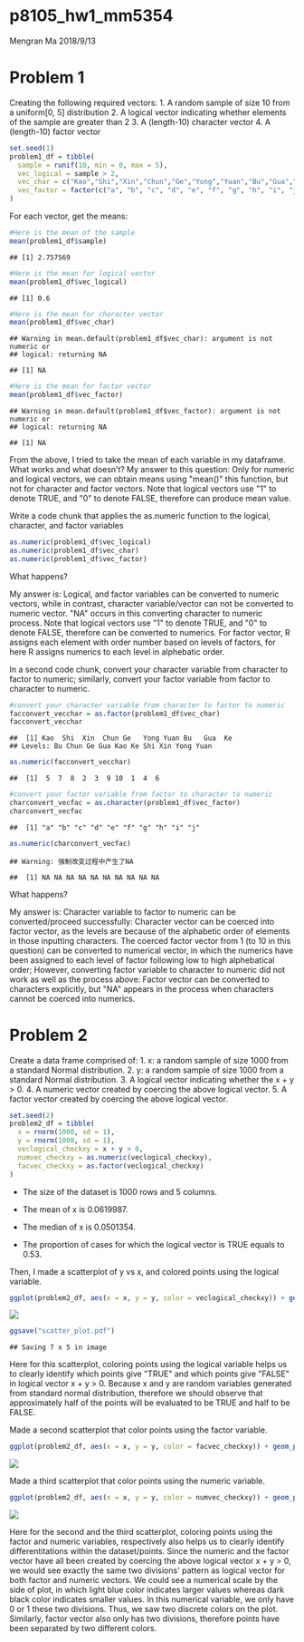 p8105\_hw1\_mm5354
================
Mengran Ma
2018/9/13

Problem 1
=========

Creating the following required vectors: 1. A random sample of size 10 from a uniform\[0, 5\] distribution 2. A logical vector indicating whether elements of the sample are greater than 2 3. A (length-10) character vector 4. A (length-10) factor vector

``` r
set.seed(1)
problem1_df = tibble(
  sample = runif(10, min = 0, max = 5),
  vec_logical = sample > 2,
  vec_char = c("Kao","Shi","Xin","Chun","Ge","Yong","Yuan","Bu","Gua","Ke"),
  vec_factor = factor(c("a", "b", "c", "d", "e", "f", "g", "h", "i", "j"))
)
```

For each vector, get the means:

``` r
#Here is the mean of the sample
mean(problem1_df$sample)
```

    ## [1] 2.757569

``` r
#Here is the mean for logical vector
mean(problem1_df$vec_logical)
```

    ## [1] 0.6

``` r
#Here is the mean for character vector
mean(problem1_df$vec_char)
```

    ## Warning in mean.default(problem1_df$vec_char): argument is not numeric or
    ## logical: returning NA

    ## [1] NA

``` r
#Here is the mean for factor vector
mean(problem1_df$vec_factor)
```

    ## Warning in mean.default(problem1_df$vec_factor): argument is not numeric or
    ## logical: returning NA

    ## [1] NA

From the above, I tried to take the mean of each variable in my dataframe. What works and what doesn’t? My answer to this question: Only for numeric and logical vectors, we can obtain means using "mean()" this function, but not for character and factor vectors. Note that logical vectors use "1" to denote TRUE, and "0" to denote FALSE, therefore can produce mean value.

Write a code chunk that applies the as.numeric function to the logical, character, and factor variables

``` r
as.numeric(problem1_df$vec_logical)
as.numeric(problem1_df$vec_char)
as.numeric(problem1_df$vec_factor)
```

What happens?

My answer is: Logical, and factor variables can be converted to numeric vectors, while in contrast, character variable/vector can not be converted to numeric vector. "NA" occurs in this converting character to numeric process. Note that logical vectors use "1" to denote TRUE, and "0" to denote FALSE, therefore can be converted to numerics. For factor vector, R assigns each element with order number based on levels of factors, for here R assigns numerics to each level in alphebatic order.

In a second code chunk, convert your character variable from character to factor to numeric; similarly, convert your factor variable from factor to character to numeric.

``` r
#convert your character variable from character to factor to numeric
facconvert_vecchar = as.factor(problem1_df$vec_char)
facconvert_vecchar
```

    ##  [1] Kao  Shi  Xin  Chun Ge   Yong Yuan Bu   Gua  Ke  
    ## Levels: Bu Chun Ge Gua Kao Ke Shi Xin Yong Yuan

``` r
as.numeric(facconvert_vecchar)
```

    ##  [1]  5  7  8  2  3  9 10  1  4  6

``` r
#convert your factor variable from factor to character to numeric
charconvert_vecfac = as.character(problem1_df$vec_factor)
charconvert_vecfac
```

    ##  [1] "a" "b" "c" "d" "e" "f" "g" "h" "i" "j"

``` r
as.numeric(charconvert_vecfac)
```

    ## Warning: 强制改变过程中产生了NA

    ##  [1] NA NA NA NA NA NA NA NA NA NA

What happens?

My answer is: Character variable to factor to numeric can be converted/proceed successfully: Character vector can be coerced into factor vector, as the levels are because of the alphabetic order of elements in those inputting characters. The coerced factor vector from 1 (to 10 in this question) can be converted to numerical vector, in which the numerics have been assigned to each level of factor following low to high alphebatical order; However, converting factor variable to character to numeric did not work as well as the process above: Factor vector can be converted to characters explicitly, but "NA" appears in the process when characters cannot be coerced into numerics.

Problem 2
=========

Create a data frame comprised of: 1. x: a random sample of size 1000 from a standard Normal distribution. 2. y: a random sample of size 1000 from a standard Normal distribution. 3. A logical vector indicating whether the x + y &gt; 0. 4. A numeric vector created by coercing the above logical vector. 5. A factor vector created by coercing the above logical vector.

``` r
set.seed(2)
problem2_df = tibble(
  x = rnorm(1000, sd = 1),
  y = rnorm(1000, sd = 1),
  veclogical_checkxy = x + y > 0,
  numvec_checkxy = as.numeric(veclogical_checkxy),
  facvec_checkxy = as.factor(veclogical_checkxy)
)
```

-   The size of the dataset is 1000 rows and 5 columns.

-   The mean of x is 0.0619987.

-   The median of x is 0.0501354.

-   The proportion of cases for which the logical vector is TRUE equals to 0.53.

Then, I made a scatterplot of y vs x, and colored points using the logical variable.

``` r
ggplot(problem2_df, aes(x = x, y = y, color = veclogical_checkxy)) + geom_point()
```

![](p8105_hw1_mm5354_files/figure-markdown_github/scatter_plot-1.png)

``` r
ggsave("scatter_plot.pdf")
```

    ## Saving 7 x 5 in image

Here for this scatterplot, coloring points using the logical variable helps us to clearly identify which points give "TRUE" and which points give "FALSE" in logical vector x + y &gt; 0. Because x and y are random variables generated from standard normal distribution, therefore we should observe that approximately half of the points will be evaluated to be TRUE and half to be FALSE.

Made a second scatterplot that color points using the factor variable.

``` r
ggplot(problem2_df, aes(x = x, y = y, color = facvec_checkxy)) + geom_point()
```

![](p8105_hw1_mm5354_files/figure-markdown_github/scatter_plot2-1.png)

Made a third scatterplot that color points using the numeric variable.

``` r
ggplot(problem2_df, aes(x = x, y = y, color = numvec_checkxy)) + geom_point()
```

![](p8105_hw1_mm5354_files/figure-markdown_github/scatter_plot3-1.png)

Here for the second and the third scatterplot, coloring points using the factor and numeric variables, respectively also helps us to clearly identify differentitations within the dataset/points. Since the numeric and the factor vector have all been created by coercing the above logical vector x + y &gt; 0, we would see exactly the same two divisions' pattern as logical vector for both factor and numeric vectors. We could see a numerical scale by the side of plot, in which light blue color indicates larger values whereas dark black color indicates smaller values. In this numerical variable, we only have 0 or 1 these two divisions. Thus, we saw two discrete colors on the plot. Similarly, factor vector also only has two divisions, therefore points have been separated by two different colors.

